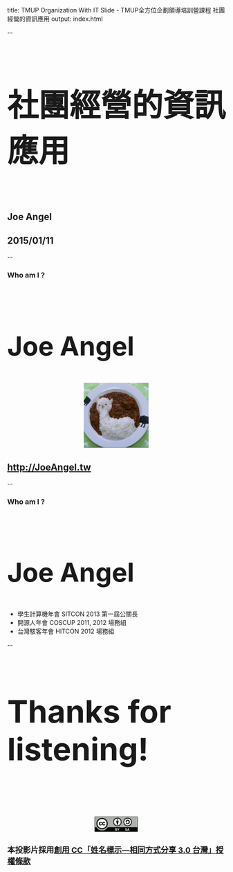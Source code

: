 title: TMUP Organization With IT Slide - TMUP全方位企劃領導培訓營課程 社團經營的資訊應用
output: index.html

--

<h1 style="font-size: 72px">
社團經營的資訊應用
</h1>
<br />

## Joe Angel
## 2015/01/11

--

### Who am I ?

<br />
<h2 style="font-size: 60px">
<b>Joe Angel</b>
</h2>

<div align="center">
<img src="./img/joeangel.tw.jpg" />
</div>

## <a href="http://joeangel.tw" target="_blank">http://JoeAngel.tw</a>

--

### Who am I ?

<br />
<h2 style="font-size: 60px">
<b>Joe Angel</b>
</h2>

* 學生計算機年會 SITCON 2013 第一屆公關長
* 開源人年會 COSCUP 2011, 2012 場務組
* 台灣駭客年會 HITCON 2012 場務組

--

<h1 style="font-size: 72px">
  Thanks for listening!
</h1>

<br /><br /><br />
<div align="center">
<img width="100" src="./img/by-sa.png" />
</div>
<h2 style="font-size: 18px">
本投影片採用<a href="http://creativecommons.org/licenses/by-sa/3.0/tw/" target="_blank">創用 CC「姓名標示—相同方式分享 3.0 台灣」授權條款</a>
</h2>

